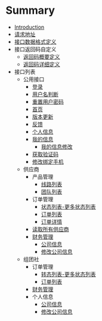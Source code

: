 # Summary

* [Introduction](README.md)
* [请求地址](chapter1.md)
* [接口数据格式定义](chapter2.md)
* 接口返回码自定义
   * [返回码概要定义](fan_hui_ma_gai_yao_ding_yi.md)
   * [返回码详细定义](chapter3/section2.md)
* 接口列表
   * 公用接口
       * [登录](411deng_lu.md)
       * [用户名判断](yong_hu_ming_pan_duan.md)
       * [重置用户密码](zhong_zhi_yong_hu_mi_ma.md)
       * [首页](shou_ye.md)
       * [版本更新](ban_ben_geng_xin.md)
       * [反馈](fan_kui.md)
       * [个人信息](ge_ren_xin_xi.md)
       * [我的信息](wo_de_xin_xi.md)
           * [我的信息修改](wo_de_xin_xi_gai.md)
       * [获取验证码](huo_qu_yan_zheng_ma.md)
       * [修改绑定手机](xiu_gai_bang_ding_shou_ji.md)
   * 供应商
       * 产品管理
           * [线路列表](xian_lu_lie_biao.md)
           * [团队列表](tuan_dui_lie_biao.md)
       * 订单管理
           * [状态列表-更多状态列表](zhuang_tai_lie_8868-_geng_duo_zhuang_tai_lie_biao.md)
           * [订单列表](ding_dan_lie_biao.md)
           * [订单详情](ding_dan_xiang_qing.md)
       * [读取所有供应商](du_qu_suo_you_gong_ying_shang.md)
       * [财务管理](cai_wu_guan_li.md)
           * [公司信息](gong_si_xin_xi.md)
           * [修改公司信息](xiu_gai_gong_si_xin_xi.md)
   * 组团社
       * 订单管理
           * [转态列表-更多状态列表](zhuan_tai_lie_8868-_geng_duo_zhuang_tai_lie_biao.md)
           * [订单列表](ding_dan_lie_biao2.md)
       * [财务管理](cai_wu_guan_li2.md)
       * 个人信息
           * [公司信息](gong_si_xin_xi2.md)
           * [修改公司信息](xiu_gai_gong_si_xin_xi2.md)

